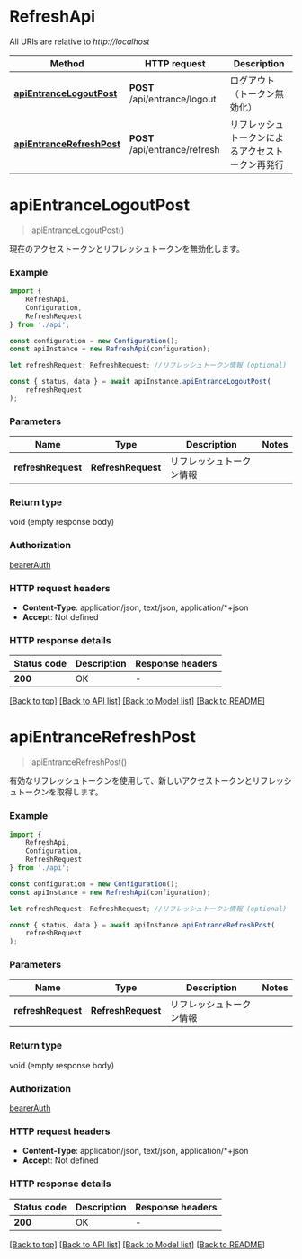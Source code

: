 # RefreshApi

All URIs are relative to *http://localhost*

|Method | HTTP request | Description|
|------------- | ------------- | -------------|
|[**apiEntranceLogoutPost**](#apientrancelogoutpost) | **POST** /api/entrance/logout | ログアウト（トークン無効化）|
|[**apiEntranceRefreshPost**](#apientrancerefreshpost) | **POST** /api/entrance/refresh | リフレッシュトークンによるアクセストークン再発行|

# **apiEntranceLogoutPost**
> apiEntranceLogoutPost()

現在のアクセストークンとリフレッシュトークンを無効化します。

### Example

```typescript
import {
    RefreshApi,
    Configuration,
    RefreshRequest
} from './api';

const configuration = new Configuration();
const apiInstance = new RefreshApi(configuration);

let refreshRequest: RefreshRequest; //リフレッシュトークン情報 (optional)

const { status, data } = await apiInstance.apiEntranceLogoutPost(
    refreshRequest
);
```

### Parameters

|Name | Type | Description  | Notes|
|------------- | ------------- | ------------- | -------------|
| **refreshRequest** | **RefreshRequest**| リフレッシュトークン情報 | |


### Return type

void (empty response body)

### Authorization

[bearerAuth](../README.md#bearerAuth)

### HTTP request headers

 - **Content-Type**: application/json, text/json, application/*+json
 - **Accept**: Not defined


### HTTP response details
| Status code | Description | Response headers |
|-------------|-------------|------------------|
|**200** | OK |  -  |

[[Back to top]](#) [[Back to API list]](../README.md#documentation-for-api-endpoints) [[Back to Model list]](../README.md#documentation-for-models) [[Back to README]](../README.md)

# **apiEntranceRefreshPost**
> apiEntranceRefreshPost()

有効なリフレッシュトークンを使用して、新しいアクセストークンとリフレッシュトークンを取得します。

### Example

```typescript
import {
    RefreshApi,
    Configuration,
    RefreshRequest
} from './api';

const configuration = new Configuration();
const apiInstance = new RefreshApi(configuration);

let refreshRequest: RefreshRequest; //リフレッシュトークン情報 (optional)

const { status, data } = await apiInstance.apiEntranceRefreshPost(
    refreshRequest
);
```

### Parameters

|Name | Type | Description  | Notes|
|------------- | ------------- | ------------- | -------------|
| **refreshRequest** | **RefreshRequest**| リフレッシュトークン情報 | |


### Return type

void (empty response body)

### Authorization

[bearerAuth](../README.md#bearerAuth)

### HTTP request headers

 - **Content-Type**: application/json, text/json, application/*+json
 - **Accept**: Not defined


### HTTP response details
| Status code | Description | Response headers |
|-------------|-------------|------------------|
|**200** | OK |  -  |

[[Back to top]](#) [[Back to API list]](../README.md#documentation-for-api-endpoints) [[Back to Model list]](../README.md#documentation-for-models) [[Back to README]](../README.md)

